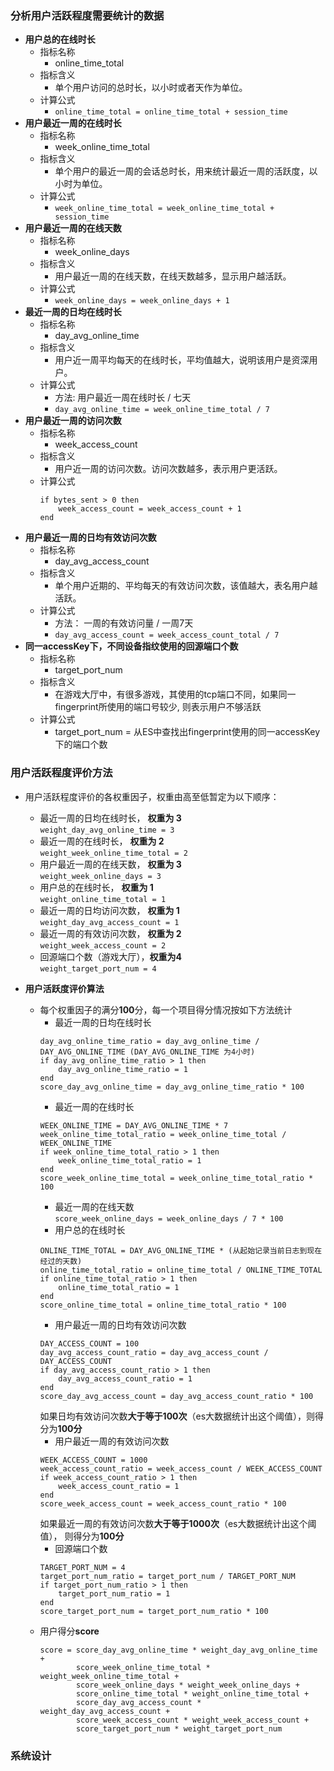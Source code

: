 ### 分析用户活跃程度需要统计的数据
* **用户总的在线时长**
    * 指标名称
        * online_time_total
    * 指标含义
        * 单个用户访问的总时长，以小时或者天作为单位。
    * 计算公式
        * ```online_time_total = online_time_total + session_time```
* **用户最近一周的在线时长** 
    * 指标名称
        * week_online_time_total
    * 指标含义
        * 单个用户的最近一周的会话总时长，用来统计最近一周的活跃度，以小时为单位。
    * 计算公式
        * ```week_online_time_total = week_online_time_total + session_time```
* **用户最近一周的在线天数**
    * 指标名称
        * week_online_days
    * 指标含义
        * 用户最近一周的在线天数，在线天数越多，显示用户越活跃。
    * 计算公式
        * ```week_online_days = week_online_days + 1```
* **最近一周的日均在线时长**
    * 指标名称
        * day_avg_online_time
    * 指标含义
        * 用户近一周平均每天的在线时长，平均值越大，说明该用户是资深用户。
    * 计算公式
        * 方法: 用户最近一周在线时长 / 七天
        * ```day_avg_online_time = week_online_time_total / 7```
* **用户最近一周的访问次数**
    * 指标名称
        * week_access_count
    * 指标含义
        * 用户近一周的访问次数。访问次数越多，表示用户更活跃。
    * 计算公式
        ```
        if bytes_sent > 0 then
            week_access_count = week_access_count + 1
        end
        ```
* **用户最近一周的日均有效访问次数**
    * 指标名称
        * day_avg_access_count
    * 指标含义
        * 单个用户近期的、平均每天的有效访问次数，该值越大，表名用户越活跃。
    * 计算公式
        * 方法： 一周的有效访问量 / 一周7天
        * ```day_avg_access_count = week_access_count_total / 7```
* **同一accessKey下，不同设备指纹使用的回源端口个数**
    * 指标名称
        * target_port_num
    * 指标含义
        * 在游戏大厅中，有很多游戏，其使用的tcp端口不同，如果同一fingerprint所使用的端口号较少, 则表示用户不够活跃
    * 计算公式
        * target_port_num = 从ES中查找出fingerprint使用的同一accessKey下的端口个数

### 用户活跃程度评价方法
* 用户活跃程度评价的各权重因子，权重由高至低暂定为以下顺序：
    * 最近一周的日均在线时长， **权重为 3**     
    ```weight_day_avg_online_time = 3```
    * 最近一周的在线时长， **权重为 2**   
    ```weight_week_online_time_total = 2```
    * 用户最近一周的在线天数， **权重为 3**    
    ```weight_week_online_days = 3```
    * 用户总的在线时长， **权重为 1**    
    ```weight_online_time_total = 1```
    * 最近一周的日均访问次数， **权重为 1**    
    ```weight_day_avg_access_count = 1```
    * 最近一周的有效访问次数， **权重为 2**   
    ```weight_week_access_count = 2```
    * 回源端口个数（游戏大厅），**权重为4**    
    ```weight_target_port_num = 4```

* **用户活跃度评价算法**
    * 每个权重因子的满分**100**分，每一个项目得分情况按如下方法统计
        * 最近一周的日均在线时长   
        ```   
        day_avg_online_time_ratio = day_avg_online_time / DAY_AVG_ONLINE_TIME (DAY_AVG_ONLINE_TIME 为4小时)   
        if day_avg_online_time_ratio > 1 then   
            day_avg_online_time_ratio = 1   
        end
        score_day_avg_online_time = day_avg_online_time_ratio * 100    
        ```
        * 最近一周的在线时长   
        ```   
        WEEK_ONLINE_TIME = DAY_AVG_ONLINE_TIME * 7
        week_online_time_total_ratio = week_online_time_total / WEEK_ONLINE_TIME   
        if week_online_time_total_ratio > 1 then
            week_online_time_total_ratio = 1
        end
        score_week_online_time_total = week_online_time_total_ratio * 100
        ```
        * 最近一周的在线天数   
        ```score_week_online_days = week_online_days / 7 * 100```
        * 用户总的在线时长   
        ```   
        ONLINE_TIME_TOTAL = DAY_AVG_ONLINE_TIME * (从起始记录当前日志到现在经过的天数)
        online_time_total_ratio = online_time_total / ONLINE_TIME_TOTAL
        if online_time_total_ratio > 1 then   
            online_time_total_ratio = 1   
        end
        score_online_time_total = online_time_total_ratio * 100
        ```
        * 用户最近一周的日均有效访问次数   
        ```   
        DAY_ACCESS_COUNT = 100
        day_avg_access_count_ratio = day_avg_access_count / DAY_ACCESS_COUNT   
        if day_avg_access_count_ratio > 1 then
            day_avg_access_count_ratio = 1
        end
        score_day_avg_access_count = day_avg_access_count_ratio * 100   
        ```   
        如果日均有效访问次数**大于等于100次**（es大数据统计出这个阈值），则得分为**100分**
        * 用户最近一周的有效访问次数    
        ```   
        WEEK_ACCESS_COUNT = 1000
        week_access_count_ratio = week_access_count / WEEK_ACCESS_COUNT
        if week_access_count_ratio > 1 then
            week_access_count_ratio = 1
        end
        score_week_access_count = week_access_count_ratio * 100   
        ```   
        如果最近一周的有效访问次数**大于等于1000次**（es大数据统计出这个阈值）， 则得分为**100分**
        * 回源端口个数   
        ```   
        TARGET_PORT_NUM = 4
        target_port_num_ratio = target_port_num / TARGET_PORT_NUM   
        if target_port_num_ratio > 1 then
            target_port_num_ratio = 1
        end
        score_target_port_num = target_port_num_ratio * 100   
        ```
    * 用户得分**score**    
        ```   
        score = score_day_avg_online_time * weight_day_avg_online_time +  
                score_week_online_time_total * weight_week_online_time_total +   
                score_week_online_days * weight_week_online_days +  
                score_online_time_total * weight_online_time_total +  
                score_day_avg_access_count * weight_day_avg_access_count +
                score_week_access_count * weight_week_access_count +
                score_target_port_num * weight_target_port_num   
        ```     
    
### 系统设计   
